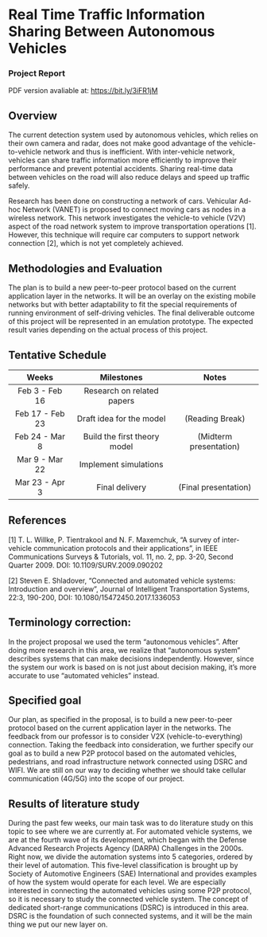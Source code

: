 # Real Time Traffic Information Sharing Between Autonomous Vehicles

### Project Report
PDF version avaliable at: https://bit.ly/3iFR1jM

## Overview
The current detection system used by autonomous vehicles, which relies on their own camera and radar, does not make good advantage of the vehicle-to-vehicle network and thus is inefficient. With inter-vehicle network, vehicles can share traffic information more efficiently to improve their performance and prevent potential accidents. Sharing real-time data between vehicles on the road will  also reduce delays and speed up traffic safely.

Research has been done on constructing a network of cars. Vehicular Ad-hoc Network (VANET) is proposed to connect moving cars as nodes in a wireless network. This network investigates the vehicle-to vehicle (V2V) aspect of the road network system to improve transportation operations [1]. However, this technique will require car computers to support network connection [2], which is not yet completely achieved. 

## Methodologies and Evaluation
The plan is to build a new peer-to-peer protocol based on the current application layer in the networks. It will be an overlay on the existing mobile networks but with better adaptability to fit the special requirements of running environment of self-driving vehicles. The final deliverable outcome of this project will be represented in an emulation prototype. The expected result varies depending on the actual process of this project.

## Tentative Schedule
| Weeks          | Milestones      | Notes  |
| :------------: |:---------------:| :-----:|
|Feb 3 - Feb 16|Research on related papers||
|Feb 17 - Feb 23|Draft idea for the model|(Reading Break)|
|Feb 24 - Mar 8|Build the first theory model|(Midterm presentation)|
|Mar 9 - Mar 22|Implement simulations||
|Mar 23 - Apr 3|Final delivery|(Final presentation)|

## References
[1]	T. L. Willke, P. Tientrakool and N. F. Maxemchuk, “A survey of inter-vehicle communication protocols and their applications”,  in IEEE Communications Surveys & Tutorials, vol. 11, no. 2, pp. 3-20, Second Quarter 2009. DOI: 10.1109/SURV.2009.090202

[2]	Steven E. Shladover, “Connected and automated vehicle systems: Introduction and overview”, Journal of Intelligent Transportation Systems, 22:3, 190-200, DOI: 10.1080/15472450.2017.1336053

## Terminology correction:
In the project proposal we used the term “autonomous vehicles”. After doing more research in this area, we realize that “autonomous system” describes systems that can make decisions independently. However, since the system our work is based on is not just about decision making, it’s more accurate to use “automated vehicles” instead.

## Specified goal
Our plan, as specified in the proposal, is to build a new peer-to-peer protocol based on the current application layer in the networks. The feedback from our professor is to consider V2X (vehicle-to-everything) connection. Taking the feedback into consideration, we further specify our goal as to build a new P2P protocol based on the automated vehicles, pedestrians, and road infrastructure network connected using DSRC and WIFI. We are still on our way to deciding whether we should take cellular communication (4G/5G) into the scope of our project.

## Results of literature study
During the past few weeks, our main task was to do literature study on this topic to see where we are currently at. For automated vehicle systems, we are at the fourth wave of its development, which began with the Defense Advanced Research Projects Agency (DARPA) Challenges in the 2000s. Right now, we divide the automation systems into 5 categories, ordered by their level of automation. This five-level classification is brought up by Society of Automotive Engineers (SAE) International and provides examples of how the system would operate for each level. 
We are especially interested in connecting the automated vehicles using some P2P protocol, so it is necessary to study the connected vehicle system. The concept of dedicated short-range communications (DSRC) is introduced in this area. DSRC is the foundation of such connected systems, and it will be the main thing we put our new layer on.

